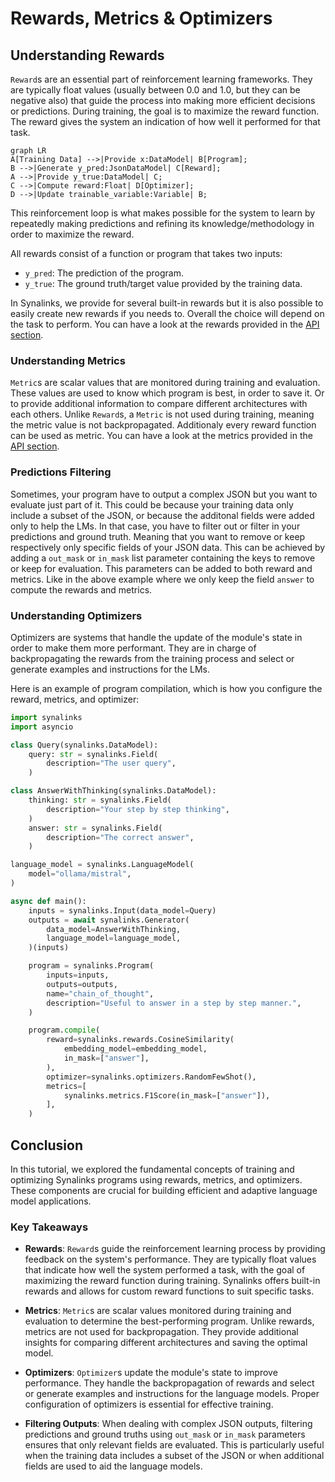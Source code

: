 # Rewards, Metrics & Optimizers

## Understanding Rewards

`Reward`s are an essential part of reinforcement learning frameworks. 
They are typically float values (usually between 0.0 and 1.0, but they can be 
negative also) that guide the process into making more efficient decisions or 
predictions. During training, the goal is to maximize the reward function. 
The reward gives the system an indication of how well it performed for that task.

```mermaid
graph LR
A[Training Data] -->|Provide x:DataModel| B[Program];
B -->|Generate y_pred:JsonDataModel| C[Reward];
A -->|Provide y_true:DataModel| C;
C -->|Compute reward:Float| D[Optimizer];
D -->|Update trainable_variable:Variable| B;
```

This reinforcement loop is what makes possible for the system to learn by
repeatedly making predictions and refining its knowledge/methodology in order 
to maximize the reward.

All rewards consist of a function or program that takes two inputs:

- `y_pred`: The prediction of the program.
- `y_true`: The ground truth/target value provided by the training data.

In Synalinks, we provide for several built-in rewards but it is also possible to
easily create new rewards if you needs to. Overall the choice will depend on the
task to perform. You can have a look at the rewards provided in the 
[API section](https://synalinks.github.io/synalinks/Synalinks%20API/Rewards/).

### Understanding Metrics

`Metric`s are scalar values that are monitored during training and evaluation.
These values are used to know which program is best, in order to save it. Or to 
provide additional information to compare different architectures with each others.
Unlike `Reward`s, a `Metric` is not used during training, meaning the metric value 
is not backpropagated. Additionaly every reward function can be used as metric. 
You can have a look at the metrics provided in the 
[API section](https://synalinks.github.io/synalinks/Synalinks%20API/Metrics/).

### Predictions Filtering

Sometimes, your program have to output a complex JSON but you want to evaluate
just part of it. This could be because your training data only include a subset
of the JSON, or because the additonal fields were added only to help the LMs.
In that case, you have to filter out or filter in your predictions and ground
truth. Meaning that you want to remove or keep respectively only specific fields
of your JSON data. This can be achieved by adding a `out_mask` or `in_mask` list
parameter containing the keys to remove or keep for evaluation. This parameters
can be added to both reward and metrics. Like in the above example where we only
keep the field `answer` to compute the rewards and metrics.

### Understanding Optimizers

Optimizers are systems that handle the update of the module's state in order to
make them more performant. They are in charge of backpropagating the rewards 
from the training process and select or generate examples and instructions for the LMs.

Here is an example of program compilation, which is how you configure the reward,
metrics, and optimizer:

```python
import synalinks
import asyncio

class Query(synalinks.DataModel):
    query: str = synalinks.Field(
        description="The user query",
    )

class AnswerWithThinking(synalinks.DataModel):
    thinking: str = synalinks.Field(
        description="Your step by step thinking",
    )
    answer: str = synalinks.Field(
        description="The correct answer",
    )

language_model = synalinks.LanguageModel(
    model="ollama/mistral",
)

async def main():
    inputs = synalinks.Input(data_model=Query)
    outputs = await synalinks.Generator(
        data_model=AnswerWithThinking,
        language_model=language_model,
    )(inputs)

    program = synalinks.Program(
        inputs=inputs,
        outputs=outputs,
        name="chain_of_thought",
        description="Useful to answer in a step by step manner.",
    )

    program.compile(
        reward=synalinks.rewards.CosineSimilarity(
            embedding_model=embedding_model,
            in_mask=["answer"],
        ),
        optimizer=synalinks.optimizers.RandomFewShot(),
        metrics=[
            synalinks.metrics.F1Score(in_mask=["answer"]),
        ],
    )
```

## Conclusion
        
In this tutorial, we explored the fundamental concepts of training and 
optimizing Synalinks programs using rewards, metrics, and optimizers. 
These components are crucial for building efficient and adaptive language 
model applications.

### Key Takeaways

- **Rewards**: `Reward`s guide the reinforcement learning process by 
    providing feedback on the system's performance. They are typically
    float values that indicate how well the system performed a task, 
    with the goal of maximizing the reward function during training. 
    Synalinks offers built-in rewards and allows for custom reward 
    functions to suit specific tasks.
    
- **Metrics**: `Metric`s are scalar values monitored during training
    and evaluation to determine the best-performing program. Unlike
    rewards, metrics are not used for backpropagation. They provide 
    additional insights for comparing different architectures and 
    saving the optimal model.
    
- **Optimizers**: `Optimizer`s update the module's state to improve
    performance. They handle the backpropagation of rewards and 
    select or generate examples and instructions for the language models.
    Proper configuration of optimizers is essential for effective
    training.
    
- **Filtering Outputs**: When dealing with complex JSON outputs, 
    filtering predictions and ground truths using `out_mask` or 
    `in_mask` parameters ensures that only relevant fields are 
    evaluated. This is particularly useful when the training data 
    includes a subset of the JSON or when additional fields are
    used to aid the language models.